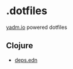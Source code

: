 # .dotfiles
[yadm.io](https://yadm.io) powered dotfiles

## Clojure

- [deps.edn](/.clojure/deps.edn)

